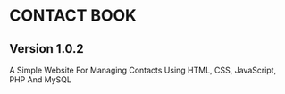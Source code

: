 # CONTACT BOOK
## Version 1.0.2

A Simple Website For Managing Contacts Using HTML, CSS, JavaScript, PHP And MySQL
